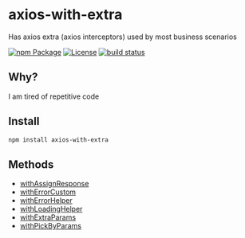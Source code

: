 # axios-with-extra

Has axios extra (axios interceptors) used by most business scenarios

[![npm Package](https://img.shields.io/npm/v/axios-with-extra.svg)](https://www.npmjs.org/package/axios-with-extra)
[![License](https://img.shields.io/npm/l/axios-with-extra.svg)](https://github.com/jprichardson/node-axios-with-extra/blob/master/LICENSE)
[![build status](https://img.shields.io/github/workflow/status/jprichardson/node-axios-with-extra/Node.js%20CI/master)](https://github.com/jprichardson/node-axios-with-extra/actions/workflows/ci.yml?query=branch%3Amaster)

## Why?

I am tired of repetitive code

## Install

```sh
npm install axios-with-extra
```

## Methods

- [withAssignResponse](src/assign-response/index.md)
- [withErrorCustom](src/error-custom/index.md)
- [withErrorHelper](src/error-helper/index.md)
- [withLoadingHelper](src/loading-helper/index.md)
- [withExtraParams](src/params-extra/index.md)
- [withPickByParams](src/params-pick-by/index.md)
